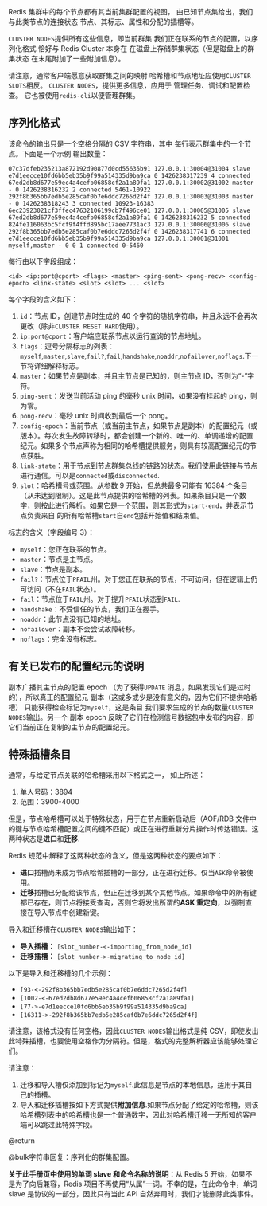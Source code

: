 Redis 集群中的每个节点都有其当前集群配置的视图，
由已知节点集给出，我们与此类节点的连接状态
节点、其标志、属性和分配的插槽等。

`CLUSTER NODES`提供所有这些信息，即当前群集
我们正在联系的节点的配置，以序列化格式
恰好与 Redis Cluster 本身在
在磁盘上存储群集状态（但是磁盘上的群集状态
在末尾附加了一些附加信息）。

请注意，通常客户端愿意获取群集之间的映射
哈希槽和节点地址应使用`CLUSTER SLOTS`相反。
`CLUSTER NODES`，提供更多信息，应用于
管理任务、调试和配置检查。
它也被使用`redis-cli`以便管理群集。

## 序列化格式

该命令的输出只是一个空格分隔的 CSV 字符串，其中
每行表示群集中的一个节点。下面是一个示例
输出数量：

    07c37dfeb235213a872192d90877d0cd55635b91 127.0.0.1:30004@31004 slave e7d1eecce10fd6bb5eb35b9f99a514335d9ba9ca 0 1426238317239 4 connected
    67ed2db8d677e59ec4a4cefb06858cf2a1a89fa1 127.0.0.1:30002@31002 master - 0 1426238316232 2 connected 5461-10922
    292f8b365bb7edb5e285caf0b7e6ddc7265d2f4f 127.0.0.1:30003@31003 master - 0 1426238318243 3 connected 10923-16383
    6ec23923021cf3ffec47632106199cb7f496ce01 127.0.0.1:30005@31005 slave 67ed2db8d677e59ec4a4cefb06858cf2a1a89fa1 0 1426238316232 5 connected
    824fe116063bc5fcf9f4ffd895bc17aee7731ac3 127.0.0.1:30006@31006 slave 292f8b365bb7edb5e285caf0b7e6ddc7265d2f4f 0 1426238317741 6 connected
    e7d1eecce10fd6bb5eb35b9f99a514335d9ba9ca 127.0.0.1:30001@31001 myself,master - 0 0 1 connected 0-5460

每行由以下字段组成：

    <id> <ip:port@cport> <flags> <master> <ping-sent> <pong-recv> <config-epoch> <link-state> <slot> <slot> ... <slot>

每个字段的含义如下：

1.  `id`：节点 ID，创建节点时生成的 40 个字符的随机字符串，并且永远不会再次更改（除非`CLUSTER RESET HARD`使用）。
2.  `ip:port@cport`：客户端应联系节点以运行查询的节点地址。
3.  `flags`：逗号分隔标志的列表：`myself`,`master`,`slave`,`fail?`,`fail`,`handshake`,`noaddr`,`nofailover`,`noflags`.下一节将详细解释标志。
4.  `master`：如果节点是副本，并且主节点是已知的，则主节点 ID，否则为“-”字符。
5.  `ping-sent`：发送当前活动 ping 的毫秒 unix 时间，如果没有挂起的 ping，则为零。
6.  `pong-recv`：毫秒 unix 时间收到最后一个 pong。
7.  `config-epoch`：当前节点（或当前主节点，如果节点是副本）的配置纪元（或版本）。每次发生故障转移时，都会创建一个新的、唯一的、单调递增的配置纪元。如果多个节点声称为相同的哈希槽提供服务，则具有较高配置纪元的节点获胜。
8.  `link-state`：用于节点到节点群集总线的链路的状态。我们使用此链接与节点进行通信。可以是`connected`或`disconnected`.
9.  `slot`：哈希槽号或范围。从参数 9 开始，但总共最多可能有 16384 个条目（从未达到限制）。这是此节点提供的哈希槽的列表。如果条目只是一个数字，则按此进行解析。如果它是一个范围，则其形式为`start-end`，并表示节点负责来自 的所有哈希槽`start`自`end`包括开始值和结束值。

标志的含义（字段编号 3）：

*   `myself`：您正在联系的节点。
*   `master`：节点是主节点。
*   `slave`：节点是副本。
*   `fail?`：节点位于`PFAIL`州。对于您正在联系的节点，不可访问，但在逻辑上仍可访问（不在`FAIL`状态）。
*   `fail`：节点位于`FAIL`州。对于提升`PFAIL`状态到`FAIL`.
*   `handshake`：不受信任的节点，我们正在握手。
*   `noaddr`：此节点没有已知的地址。
*   `nofailover`：副本不会尝试故障转移。
*   `noflags`：完全没有标志。

## 有关已发布的配置纪元的说明

副本广播其主节点的配置 epoch （为了获得`UPDATE`
消息，如果发现它们是过时的），所以真正的配置纪元
副本（这或多或少是没有意义的，因为它们不提供哈希槽）
只能获得检查标记为`myself`，这是条目
我们要求生成的节点的数量`CLUSTER NODES`输出。另一个
副本 epoch 反映了它们在检测信号数据包中发布的内容，即
它们当前正在复制的主节点的配置纪元。

## 特殊插槽条目

通常，与给定节点关联的哈希槽采用以下格式之一，
如上所述：

1.  单人号码：3894
2.  范围：3900-4000

但是，节点哈希槽可以处于特殊状态，用于在节点重新启动后（AOF/RDB 文件中的键与节点哈希槽配置之间的键不匹配）或正在进行重新分片操作时传达错误。这两种状态是**进口**和**迁移**.

Redis 规范中解释了这两种状态的含义，但是这两种状态的要点如下：

*   **进口**插槽尚未成为节点哈希插槽的一部分，正在进行迁移。仅当`ASK`命令被使用。
*   **迁移**插槽已分配给该节点，但正在迁移到某个其他节点。如果命令中的所有键都已存在，则节点将接受查询，否则它将发出所谓的**ASK 重定向**，以强制直接在导入节点中创建新键。

导入和迁移槽在`CLUSTER NODES`输出如下：

*   **导入插槽：** `[slot_number-<-importing_from_node_id]`
*   **迁移插槽：** `[slot_number->-migrating_to_node_id]`

以下是导入和迁移槽的几个示例：

*   `[93-<-292f8b365bb7edb5e285caf0b7e6ddc7265d2f4f]`
*   `[1002-<-67ed2db8d677e59ec4a4cefb06858cf2a1a89fa1]`
*   `[77->-e7d1eecce10fd6bb5eb35b9f99a514335d9ba9ca]`
*   `[16311->-292f8b365bb7edb5e285caf0b7e6ddc7265d2f4f]`

请注意，该格式没有任何空格，因此`CLUSTER NODES`输出格式是纯 CSV，即使发出此特殊插槽，也要使用空格作为分隔符。但是，格式的完整解析器应该能够处理它们。

请注意：

1.  迁移和导入槽仅添加到标记为`myself`.此信息是节点的本地信息，适用于其自己的插槽。
2.  导入和迁移插槽按如下方式提供**附加信息**.如果节点分配了给定的哈希槽，则该哈希槽列表中的哈希槽也是一个普通数字，因此对哈希槽迁移一无所知的客户端可以跳过此特殊字段。

@return

@bulk字符串回复：序列化的群集配置。

**关于此手册页中使用的单词 slave 和命令名称的说明**：从 Redis 5 开始，如果不是为了向后兼容，Redis 项目不再使用“从属”一词。不幸的是，在此命令中，单词 slave 是协议的一部分，因此只有当此 API 自然弃用时，我们才能删除此类事件。

